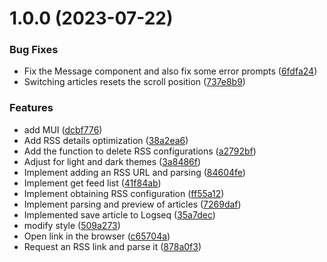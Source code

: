 # 1.0.0 (2023-07-22)


### Bug Fixes

* Fix the Message component and also fix some error prompts ([6fdfa24](https://github.com/b-yp/logseq-rss-reader/commit/6fdfa24007e0ca57d8e06aa24700c6399bb5e4d3))
* Switching articles resets the scroll position ([737e8b9](https://github.com/b-yp/logseq-rss-reader/commit/737e8b9c0e2214ea7c38ef5d972593dd28f7ef08))


### Features

* add MUI ([dcbf776](https://github.com/b-yp/logseq-rss-reader/commit/dcbf77602709e18eb0a2fd60d67071f964679465))
* Add RSS details optimization ([38a2ea6](https://github.com/b-yp/logseq-rss-reader/commit/38a2ea63aaba6e0101601552df4fbb225097f441))
* Add the function to delete RSS configurations ([a2792bf](https://github.com/b-yp/logseq-rss-reader/commit/a2792bf7319c5587c6a9965956899a069493005e))
* Adjust for light and dark themes ([3a8486f](https://github.com/b-yp/logseq-rss-reader/commit/3a8486f984bfddeff0648b6cbb834fe33ec3003f))
* Implement adding an RSS URL and parsing ([84604fe](https://github.com/b-yp/logseq-rss-reader/commit/84604fea71bfc52ad9c8ef6d239f9d801a6c2b21))
* Implement get feed list ([41f84ab](https://github.com/b-yp/logseq-rss-reader/commit/41f84ab191a0bf781c299f3cb83151a0036a3217))
* Implement obtaining RSS configuration ([ff55a12](https://github.com/b-yp/logseq-rss-reader/commit/ff55a126b59571cff49de7260a65524901e62080))
* Implement parsing and preview of articles ([7269daf](https://github.com/b-yp/logseq-rss-reader/commit/7269dafc79f788fc91d97e2131893e2f17bd936f))
* Implemented save article to Logseq ([35a7dec](https://github.com/b-yp/logseq-rss-reader/commit/35a7dec1815d70ef9934514247377993d0ca6ac8))
* modify style ([509a273](https://github.com/b-yp/logseq-rss-reader/commit/509a273e5f8ee9b4cba7b923ada826eb91cc6a9d))
* Open link in the browser ([c65704a](https://github.com/b-yp/logseq-rss-reader/commit/c65704acb8555e4e021c14652cb7d6251271b230))
* Request an RSS link and parse it ([878a0f3](https://github.com/b-yp/logseq-rss-reader/commit/878a0f3f84fb7a00f25c1286bc161b702182b8b8))
